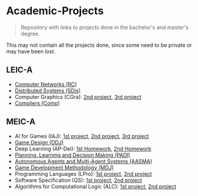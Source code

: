 # Academic-Projects

> Repository with links to projects done in the bachelor's and master's degree.

This may not contain all the projects done, since some need to be private or may have been lost.

## LEIC-A

- [Computer Networks (RC)](https://github.com/SebastiaoCarvalho/rc)
- [Distributed Systems (SDis)](https://github.com/Fredd124/IST-SDIS-2023)
- Computer Graphics (CGra): [2nd project](https://github.com/SebastiaoCarvalho/cg2), [3rd project](https://github.com/SebastiaoCarvalho/cg3)
- [Compilers (Comp)](https://github.com/Fredd124/IST-COMPILERS-2023)

## MEIC-A

- AI for Games (IAJ): [1st project](https://github.com/fallenatlas/Project1.IAJ_23-24), [2nd project](https://github.com/SebastiaoCarvalho/Project2.IAJ_23-24), [3rd project](https://github.com/SebastiaoCarvalho/Project3.IAJ_23-24)
- [Game Design (DDJ)](https://github.com/SebastiaoCarvalho/Escape-The-Mist-Of-Time)
- Deep Learning (AP-Dei): [1st Homework](https://github.com/SebastiaoCarvalho/dl-hw1), [2nd Homework](https://github.com/SebastiaoCarvalho/dl-hw2)
- [Planning, Learning and Decision Making (PADI)](https://github.com/SebastiaoCarvalho/padi)
- [Autonomous Agents and Multi-Agent Systems (AASMA)](https://github.com/SebastiaoCarvalho/aasma)
- [Game Development Methodology (MDJ)](https://github.com/footvaalvica/CheeseInTheTrap)
- Programming Languages (LPro): [1st project](https://github.com/SebastiaoCarvalho/pl-p1), [2nd project](https://github.com/SebastiaoCarvalho/pl-p2)
- Software Specification (QS): [1st project](https://github.com/SebastiaoCarvalho/QS-P1), [2nd project](https://github.com/SebastiaoCarvalho/QS-P2)
- Algorithms for Computational Logic (ALC): [1st project](https://github.com/SebastiaoCarvalho/ALC-P1), [2nd project](https://github.com/SebastiaoCarvalho/ALC-P2)
